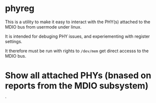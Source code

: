 # phyreg

This is a utility to make it easy to interact with the PHY(s) attached to the MDIO bus from usermode under linux.

It is intended for debuging PHY issues, and experiementing with register settings. 

It therefore must be run with rights to  `/dev/mem`  get direct accesss to the MDIO bus. 

# Show all attached PHYs (bnased on reports from the MDIO subsystem)

`
